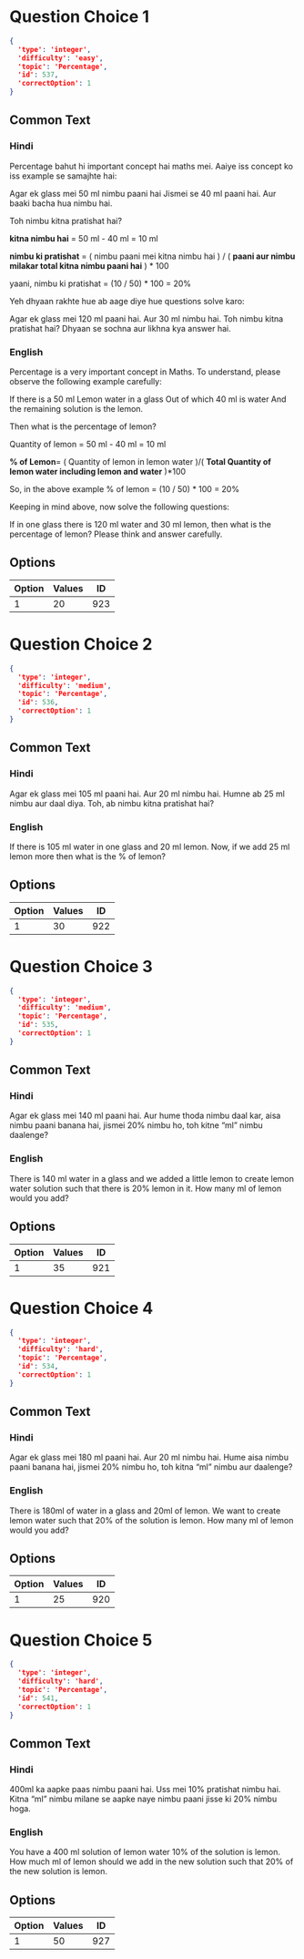 
# Question Choice 1
```json
{
  'type': 'integer',
  'difficulty': 'easy',
  'topic': 'Percentage',
  'id': 537,
  'correctOption': 1
}
```

## Common Text

### Hindi
Percentage bahut hi important concept hai maths mei.
Aaiye iss concept ko iss example se samajhte hai:

Agar ek glass mei 50 ml nimbu paani hai
Jismei se 40 ml paani hai.
Aur baaki bacha hua nimbu hai.

Toh nimbu kitna pratishat hai?

**kitna nimbu hai** = 50 ml - 40 ml = 10 ml

**nimbu ki pratishat** = ( nimbu paani mei kitna nimbu hai ) / ( **paani aur nimbu milakar total kitna nimbu paani hai** ) * 100

yaani,
    nimbu ki pratishat = (10 / 50) * 100 = 20%

Yeh dhyaan rakhte hue ab aage diye hue questions solve karo:

Agar ek glass mei 120 ml paani hai.
Aur 30 ml nimbu hai.
Toh nimbu kitna pratishat hai?
Dhyaan se sochna aur likhna kya answer hai.


### English
Percentage is a very important concept in Maths.
To understand, please observe the following example carefully:

If there is a 50 ml Lemon water in a glass
Out of which 40 ml is water
And the remaining solution is the lemon.

Then what is the percentage of lemon?

Quantity of lemon = 50 ml - 40 ml = 10 ml

**% of Lemon**= ( Quantity of lemon in lemon water )/( **Total Quantity of lemon water including lemon and water** )*100

So, in the above example
    % of lemon = (10 / 50) * 100 = 20%

Keeping in mind above, now solve the following questions:

If in one glass there is 120 ml water 
and 30 ml lemon, then
what is the percentage of lemon?
Please think and answer carefully.


## Options
| Option | Values | ID |
|:---|:---|:---:|
| 1 | 20 | 923 |

# Question Choice 2
```json
{
  'type': 'integer',
  'difficulty': 'medium',
  'topic': 'Percentage',
  'id': 536,
  'correctOption': 1
}
```

## Common Text

### Hindi
Agar ek glass mei 105 ml paani hai.
Aur 20 ml nimbu hai.
Humne ab 25 ml nimbu aur daal diya.
Toh, ab nimbu kitna pratishat hai?


### English
If there is 105 ml water in one glass
and 20 ml lemon. Now,
if we add 25 ml lemon more
then what is the % of lemon?


## Options
| Option | Values | ID |
|:---|:---|:---:|
| 1 | 30 | 922 |

# Question Choice 3
```json
{
  'type': 'integer',
  'difficulty': 'medium',
  'topic': 'Percentage',
  'id': 535,
  'correctOption': 1
}
```

## Common Text

### Hindi
Agar ek glass mei 140 ml paani hai.
Aur hume thoda nimbu daal kar,
aisa nimbu paani banana hai,
jismei 20% nimbu ho,
toh kitne “ml” nimbu daalenge?        


### English
There is 140 ml water in a glass
and we added a little lemon
to create lemon water solution such that
there is 20% lemon in it.
How many ml of lemon would you add?


## Options
| Option | Values | ID |
|:---|:---|:---:|
| 1 | 35 | 921 |

# Question Choice 4
```json
{
  'type': 'integer',
  'difficulty': 'hard',
  'topic': 'Percentage',
  'id': 534,
  'correctOption': 1
}
```

## Common Text

### Hindi
Agar ek glass mei 180 ml paani hai.
Aur 20 ml nimbu hai.
Hume aisa nimbu paani banana hai,
jismei 20% nimbu ho,
toh kitna “ml” nimbu aur daalenge?


### English
There is 180ml of water in a glass
and 20ml of lemon.
We want to create lemon water such that
20% of the solution is lemon.
How many ml of lemon would you add?


## Options
| Option | Values | ID |
|:---|:---|:---:|
| 1 | 25 | 920 |

# Question Choice 5
```json
{
  'type': 'integer',
  'difficulty': 'hard',
  'topic': 'Percentage',
  'id': 541,
  'correctOption': 1
}
```

## Common Text

### Hindi
400ml ka aapke paas nimbu paani hai.
Uss mei 10% pratishat nimbu hai.
Kitna “ml” nimbu milane se
aapke naye nimbu paani jisse ki
20% nimbu hoga.


### English
You have a 400 ml solution of lemon water
10% of the solution is lemon.
How much ml of lemon should we add
in the new solution such that 20%
of the new solution is lemon.


## Options
| Option | Values | ID |
|:---|:---|:---:|
| 1 | 50 | 927 |
